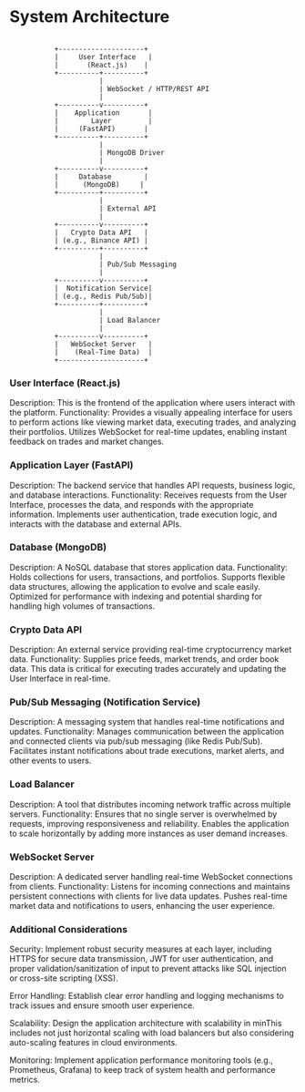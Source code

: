 # System Architecture

```

           +---------------------+                              
           |     User Interface   |                              
           |       (React.js)    |                              
           +----------+----------+                              
                      |                                          
                      | WebSocket / HTTP/REST API               
                      |                                          
           +----------v----------+                              
           |    Application       |                              
           |        Layer         |                              
           |     (FastAPI)       |                              
           +----------+----------+                              
                      |                                          
                      | MongoDB Driver                          
                      |                                          
           +----------v----------+                              
           |     Database        |                              
           |      (MongoDB)     |                              
           +----------+----------+                              
                      |                                          
                      | External API                             
                      |                                          
           +----------v----------+                              
           |   Crypto Data API   |                              
           | (e.g., Binance API) |                              
           +----------+----------+                              
                      |                                          
                      | Pub/Sub Messaging                         
                      |                                          
           +----------v----------+                              
           |  Notification Service|                              
           | (e.g., Redis Pub/Sub)|                              
           +----------+----------+                              
                      |                                          
                      | Load Balancer                           
                      |                                          
           +----------v----------+                              
           |   WebSocket Server   |                              
           |    (Real-Time Data)  |                              
           +---------------------+   

```

### User Interface (React.js)

Description: This is the frontend of the application where users interact with the platform.
Functionality:
Provides a visually appealing interface for users to perform actions like viewing market data, executing trades, and analyzing their portfolios.
Utilizes WebSocket for real-time updates, enabling instant feedback on trades and market changes.

### Application Layer (FastAPI)

Description: The backend service that handles API requests, business logic, and database interactions.
Functionality:
Receives requests from the User Interface, processes the data, and responds with the appropriate information.
Implements user authentication, trade execution logic, and interacts with the database and external APIs.

### Database (MongoDB)

Description: A NoSQL database that stores application data.
Functionality:
Holds collections for users, transactions, and portfolios.
Supports flexible data structures, allowing the application to evolve and scale easily.
Optimized for performance with indexing and potential sharding for handling high volumes of transactions.

### Crypto Data API

Description: An external service providing real-time cryptocurrency market data.
Functionality:
Supplies price feeds, market trends, and order book data.
This data is critical for executing trades accurately and updating the User Interface in real-time.

### Pub/Sub Messaging (Notification Service)

Description: A messaging system that handles real-time notifications and updates.
Functionality:
Manages communication between the application and connected clients via pub/sub messaging (like Redis Pub/Sub).
Facilitates instant notifications about trade executions, market alerts, and other events to users.

### Load Balancer

Description: A tool that distributes incoming network traffic across multiple servers.
Functionality:
Ensures that no single server is overwhelmed by requests, improving responsiveness and reliability.
Enables the application to scale horizontally by adding more instances as user demand increases.

### WebSocket Server

Description: A dedicated server handling real-time WebSocket connections from clients.
Functionality:
Listens for incoming connections and maintains persistent connections with clients for live data updates.
Pushes real-time market data and notifications to users, enhancing the user experience.

### Additional Considerations

Security: Implement robust security measures at each layer, including HTTPS for secure data transmission, JWT for user authentication, and proper validation/sanitization of input to prevent attacks like SQL injection or cross-site scripting (XSS).

Error Handling: Establish clear error handling and logging mechanisms to track issues and ensure smooth user experience.

Scalability: Design the application architecture with scalability in minThis includes not just horizontal scaling with load balancers but also considering auto-scaling features in cloud environments.

Monitoring: Implement application performance monitoring tools (e.g., Prometheus, Grafana) to keep track of system health and performance metrics.


